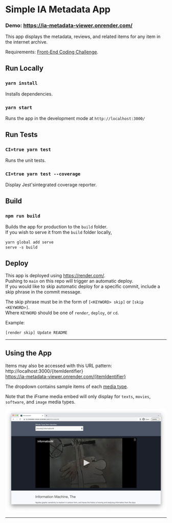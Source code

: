 # Simple IA Metadata App
### Demo: https://ia-metadata-viewer.onrender.com/
This app displays the metadata, reviews, and related items for any item in the internet archive.

Requirements:  [Front-End Coding Challenge](https://docs.google.com/document/d/19tGoS6RbJcLhnYHsFmjFmRIyuHi6NtKIAWjglE6pE2w/edit#).


## Run Locally
### `yarn install`
Installs dependencies.

### `yarn start`
Runs the app in the development mode at `http://localhost:3000/`
  
## Run Tests
### `CI=true yarn test`
Runs the unit tests. 
### `CI=true yarn test --coverage`
Display Jest'sintegrated coverage reporter. 
  
## Build

### `npm run build`

Builds the app for production to the `build` folder.\
If you wish to serve it from the `build` folder locally, 
```
yarn global add serve
serve -s build
```

## Deploy 
This app is deployed using https://render.com/.  
Pushing to `main` on this repo will trigger an automatic deploy.\
If you would like to skip automatic deploy for a specific commit, include a skip phrase in the commit message.
  
The skip phrase must be in the form of `[<KEYWORD> skip]` or `[skip <KEYWORD>]`.\
Where `KEYWORD` should be one of `render`, `deploy`, or `cd`.

Example:
```
[render skip] Update README
```



---
## Using the App   
Items may also be accessed with this URL pattern:\
http://localhost:3000/{itemIdentifier}  
https://ia-metadata-viewer.onrender.com/{itemIdentifier}  
  
The dropdown contains sample items of each [media type](https://archive.org/services/docs/api/metadata-schema/index.html#mediatype). 
  
Note that the iFrame media embed will only display for `texts`, `movies`, `software`, and `image` media types.  
  
![Screenshot of web app](screenshot-of-web-app.png)
  

  
---


